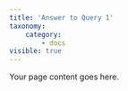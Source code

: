 ```yaml
---
title: 'Answer to Query 1'
taxonomy:
    category:
        - docs
visible: true
---
```


Your page content goes here.